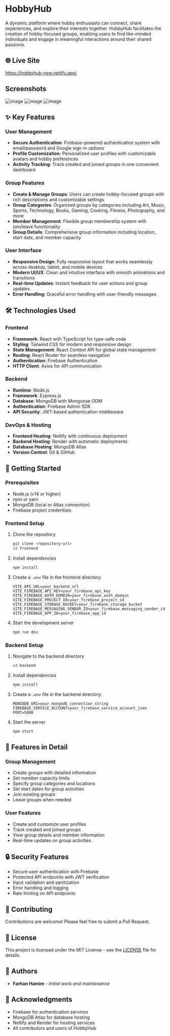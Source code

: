 # HobbyHub

A dynamic platform where hobby enthusiasts can connect, share experiences, and explore their interests together. HobbyHub facilitates the creation of hobby-focused groups, enabling users to find like-minded individuals and engage in meaningful interactions around their shared passions.

## 🌐 Live Site

https://hobbyhub-new.netlify.app/

## Screenshots

![image](https://github.com/user-attachments/assets/95cc98a6-5325-4417-874b-4f2b50bd5e90)
![image](https://github.com/user-attachments/assets/8b522796-01dc-417b-a917-37590044f574)
![image](https://github.com/user-attachments/assets/d9e4e0a2-772d-479d-9eb9-d6c1687d67e2)



## ✨ Key Features

### User Management
- **Secure Authentication**: Firebase-powered authentication system with email/password and Google sign-in options
- **Profile Customization**: Personalized user profiles with customizable avatars and hobby preferences
- **Activity Tracking**: Track created and joined groups in one convenient dashboard

### Group Features
- **Create & Manage Groups**: Users can create hobby-focused groups with rich descriptions and customizable settings
- **Group Categories**: Organized groups by categories including Art, Music, Sports, Technology, Books, Gaming, Cooking, Fitness, Photography, and more
- **Member Management**: Flexible group membership system with join/leave functionality
- **Group Details**: Comprehensive group information including location, start date, and member capacity

### User Interface
- **Responsive Design**: Fully responsive layout that works seamlessly across desktop, tablet, and mobile devices
- **Modern UI/UX**: Clean and intuitive interface with smooth animations and transitions
- **Real-time Updates**: Instant feedback for user actions and group updates
- **Error Handling**: Graceful error handling with user-friendly messages

## 🛠️ Technologies Used

### Frontend
- **Framework**: React with TypeScript for type-safe code
- **Styling**: Tailwind CSS for modern and responsive design
- **State Management**: React Context API for global state management
- **Routing**: React Router for seamless navigation
- **Authentication**: Firebase Authentication
- **HTTP Client**: Axios for API communication

### Backend
- **Runtime**: Node.js
- **Framework**: Express.js
- **Database**: MongoDB with Mongoose ODM
- **Authentication**: Firebase Admin SDK
- **API Security**: JWT-based authentication middleware

### DevOps & Hosting
- **Frontend Hosting**: Netlify with continuous deployment
- **Backend Hosting**: Render with automatic deployments
- **Database Hosting**: MongoDB Atlas
- **Version Control**: Git & GitHub

## 🚀 Getting Started

### Prerequisites
- Node.js (v14 or higher)
- npm or yarn
- MongoDB (local or Atlas connection)
- Firebase project credentials

### Frontend Setup
1. Clone the repository
   ```bash
   git clone <repository-url>
   cd frontend
   ```

2. Install dependencies
   ```bash
   npm install
   ```

3. Create a `.env` file in the frontend directory:
   ```env
   VITE_API_URL=your_backend_url
   VITE_FIREBASE_API_KEY=your_firebase_api_key
   VITE_FIREBASE_AUTH_DOMAIN=your_firebase_auth_domain
   VITE_FIREBASE_PROJECT_ID=your_firebase_project_id
   VITE_FIREBASE_STORAGE_BUCKET=your_firebase_storage_bucket
   VITE_FIREBASE_MESSAGING_SENDER_ID=your_firebase_messaging_sender_id
   VITE_FIREBASE_APP_ID=your_firebase_app_id
   ```

4. Start the development server
   ```bash
   npm run dev
   ```

### Backend Setup
1. Navigate to the backend directory
   ```bash
   cd backend
   ```

2. Install dependencies
   ```bash
   npm install
   ```

3. Create a `.env` file in the backend directory:
   ```env
   MONGODB_URI=your_mongodb_connection_string
   FIREBASE_SERVICE_ACCOUNT=your_firebase_service_account_json
   PORT=5000
   ```

4. Start the server
   ```bash
   npm start
   ```

## 📱 Features in Detail

### Group Management
- Create groups with detailed information
- Set member capacity limits
- Specify group categories and locations
- Set start dates for group activities
- Join existing groups
- Leave groups when needed

### User Features
- Create and customize user profiles
- Track created and joined groups
- View group details and member information
- Real-time updates on group activities

## 🔒 Security Features

- Secure user authentication with Firebase
- Protected API endpoints with JWT verification
- Input validation and sanitization
- Error handling and logging
- Rate limiting on API endpoints

## 🤝 Contributing

Contributions are welcome! Please feel free to submit a Pull Request.

## 📄 License

This project is licensed under the MIT License - see the [LICENSE](LICENSE) file for details.

## 👥 Authors

- **Farhan Hamim** - *Initial work and maintenance*

## 🙏 Acknowledgments

- Firebase for authentication services
- MongoDB Atlas for database hosting
- Netlify and Render for hosting services
- All contributors and users of HobbyHub
